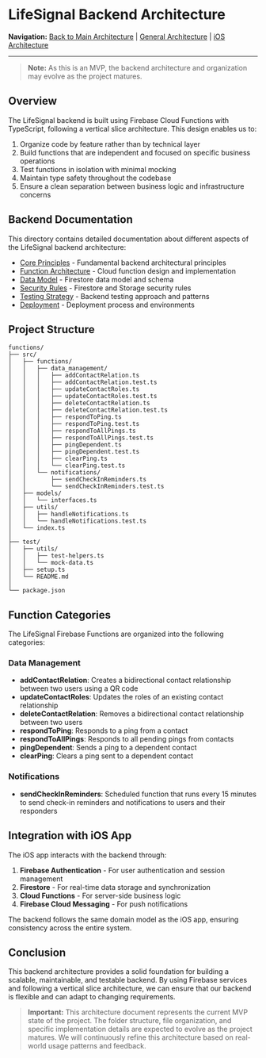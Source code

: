 # LifeSignal Backend Architecture

**Navigation:** [Back to Main Architecture](../README.md) | [General Architecture](../General/README.md) | [iOS Architecture](../iOS/README.md)

---

> **Note:** As this is an MVP, the backend architecture and organization may evolve as the project matures.

## Overview

The LifeSignal backend is built using Firebase Cloud Functions with TypeScript, following a vertical slice architecture. This design enables us to:

1. Organize code by feature rather than by technical layer
2. Build functions that are independent and focused on specific business operations
3. Test functions in isolation with minimal mocking
4. Maintain type safety throughout the codebase
5. Ensure a clean separation between business logic and infrastructure concerns

## Backend Documentation

This directory contains detailed documentation about different aspects of the LifeSignal backend architecture:

- [Core Principles](CorePrinciples.md) - Fundamental backend architectural principles
- [Function Architecture](FunctionArchitecture.md) - Cloud function design and implementation
- [Data Model](DataModel.md) - Firestore data model and schema
- [Security Rules](SecurityRules.md) - Firestore and Storage security rules
- [Testing Strategy](TestingStrategy.md) - Backend testing approach and patterns
- [Deployment](Deployment.md) - Deployment process and environments

## Project Structure

```
functions/
├── src/
│   ├── functions/
│   │   ├── data_management/
│   │   │   ├── addContactRelation.ts
│   │   │   ├── addContactRelation.test.ts
│   │   │   ├── updateContactRoles.ts
│   │   │   ├── updateContactRoles.test.ts
│   │   │   ├── deleteContactRelation.ts
│   │   │   ├── deleteContactRelation.test.ts
│   │   │   ├── respondToPing.ts
│   │   │   ├── respondToPing.test.ts
│   │   │   ├── respondToAllPings.ts
│   │   │   ├── respondToAllPings.test.ts
│   │   │   ├── pingDependent.ts
│   │   │   ├── pingDependent.test.ts
│   │   │   ├── clearPing.ts
│   │   │   └── clearPing.test.ts
│   │   └── notifications/
│   │       ├── sendCheckInReminders.ts
│   │       └── sendCheckInReminders.test.ts
│   ├── models/
│   │   └── interfaces.ts
│   ├── utils/
│   │   ├── handleNotifications.ts
│   │   └── handleNotifications.test.ts
│   └── index.ts
│
├── test/
│   ├── utils/
│   │   ├── test-helpers.ts
│   │   └── mock-data.ts
│   ├── setup.ts
│   └── README.md
│
└── package.json
```

## Function Categories

The LifeSignal Firebase Functions are organized into the following categories:

### Data Management

- **addContactRelation**: Creates a bidirectional contact relationship between two users using a QR code
- **updateContactRoles**: Updates the roles of an existing contact relationship
- **deleteContactRelation**: Removes a bidirectional contact relationship between two users
- **respondToPing**: Responds to a ping from a contact
- **respondToAllPings**: Responds to all pending pings from contacts
- **pingDependent**: Sends a ping to a dependent contact
- **clearPing**: Clears a ping sent to a dependent contact

### Notifications

- **sendCheckInReminders**: Scheduled function that runs every 15 minutes to send check-in reminders and notifications to users and their responders

## Integration with iOS App

The iOS app interacts with the backend through:

1. **Firebase Authentication** - For user authentication and session management
2. **Firestore** - For real-time data storage and synchronization
3. **Cloud Functions** - For server-side business logic
4. **Firebase Cloud Messaging** - For push notifications

The backend follows the same domain model as the iOS app, ensuring consistency across the entire system.

## Conclusion

This backend architecture provides a solid foundation for building a scalable, maintainable, and testable backend. By using Firebase services and following a vertical slice architecture, we can ensure that our backend is flexible and can adapt to changing requirements.

> **Important:** This architecture document represents the current MVP state of the project. The folder structure, file organization, and specific implementation details are expected to evolve as the project matures. We will continuously refine this architecture based on real-world usage patterns and feedback.
